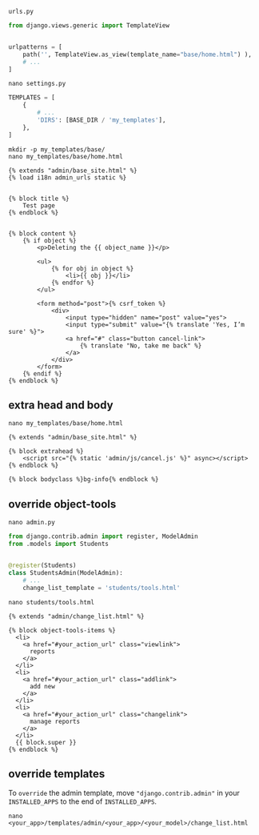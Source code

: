 `urls.py`
```py
from django.views.generic import TemplateView


urlpatterns = [
    path('', TemplateView.as_view(template_name="base/home.html") ),
    # ...
]
```


`nano settings.py`
```py
TEMPLATES = [
    {
        # ...
        'DIRS': [BASE_DIR / 'my_templates'],
    },
]
```


`mkdir -p my_templates/base/`    
`nano my_templates/base/home.html`
```django
{% extends "admin/base_site.html" %}
{% load i18n admin_urls static %}


{% block title %}
    Test page
{% endblock %}


{% block content %}
    {% if object %}
        <p>Deleting the {{ object_name }}</p>
        
        <ul>
            {% for obj in object %}
                <li>{{ obj }}</li>
            {% endfor %}
        </ul>

        <form method="post">{% csrf_token %}
            <div>
                <input type="hidden" name="post" value="yes">
                <input type="submit" value="{% translate 'Yes, I’m sure' %}">
                <a href="#" class="button cancel-link">
                    {% translate "No, take me back" %}
                </a>
            </div>
        </form>
    {% endif %}
{% endblock %}
```


## extra head and body
`nano my_templates/base/home.html`
```django
{% extends "admin/base_site.html" %}

{% block extrahead %}
    <script src="{% static 'admin/js/cancel.js' %}" async></script>
{% endblock %}

{% block bodyclass %}bg-info{% endblock %}
```


## override object-tools
`nano admin.py`
```py
from django.contrib.admin import register, ModelAdmin
from .models import Students


@register(Students)
class StudentsAdmin(ModelAdmin):
    # ...
    change_list_template = 'students/tools.html'
```


`nano students/tools.html`
```django
{% extends "admin/change_list.html" %}

{% block object-tools-items %}
  <li>
    <a href="#your_action_url" class="viewlink">
      reports
    </a>
  </li>
  <li>
    <a href="#your_action_url" class="addlink">
      add new
    </a>
  </li>
  <li>
    <a href="#your_action_url" class="changelink">
      manage reports
    </a>
  </li>
  {{ block.super }}
{% endblock %}
```


## override templates
To `override` the admin template, move `"django.contrib.admin"` 
in your `INSTALLED_APPS` to the end of `INSTALLED_APPS`.
```text
nano <your_app>/templates/admin/<your_app>/<your_model>/change_list.html
```
